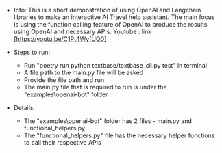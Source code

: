 + Info:
    This is a short demonstration of using OpenAI and Langchain libraries to make an interactive AI Travel help assistant. The main focus is using the function calling feature of OpenAI to produce the results using OpenAI and necessary APIs. Youtube : link [https://youtu.be/C1Pt4WyfUQ0]

+ Steps to run:
    + Run "poetry run python textbase/textbase_cli.py test" in terminal
    + A file path to the main.py file will be asked
    + Provide the file path and run
    + The main.py file that is required to run is under the "examples\openai-bot" folder

+ Details:
    + The "examples\openai-bot" folder has 2 files - main.py and functional_helpers.py
    + The "functional_helpers.py" file has the necessary helper functions to call their respective APIs
    